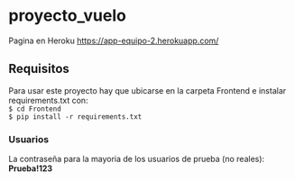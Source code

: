 # proyecto_vuelo
Pagina en Heroku https://app-equipo-2.herokuapp.com/
## Requisitos
Para usar este proyecto hay que ubicarse en la carpeta Frontend e instalar requirements.txt con:  
`$ cd Frontend`  
`$ pip install -r requirements.txt`  

### Usuarios  
La contraseña para la mayoria de los usuarios de prueba (no reales):  
**Prueba!123**  